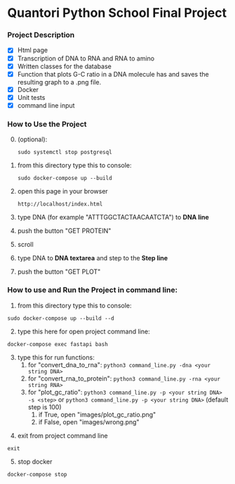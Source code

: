 # Quantori Python School Final Project


### Project Description

- [x] Html page
- [x] Transcription of DNA to RNA and RNA to amino
- [x] Written classes for the database
- [x] Function that plots G-C ratio in a DNA molecule has and saves the resulting graph to a .png file.
- [x] Docker
- [x] Unit tests
- [x] command line input

### How to Use the Project
0. (optional):

   `sudo systemctl stop postgresql`


1. from this directory type this to console:

    `sudo docker-compose up --build`


2. open this page in your browser

    `http://localhost/index.html`


3. type DNA (for example "ATTTGGCTACTAACAATCTA") to **DNA line**
4. push the button "GET PROTEIN"
5. scroll
6. type DNA to **DNA textarea** and step to the **Step line**
7. push the button "GET PLOT"

### How to use and Run the Project in command line:

1. from this directory type this to console:

`sudo docker-compose up --build --d`

2. type this here for open project command line:

`docker-compose exec fastapi bash`

3. type this for run functions:
    1. for "convert_dna_to_rna": `python3 command_line.py -dna <your string DNA>`
    2. for "convert_rna_to_protein": `python3 command_line.py -rna <your string RNA>`
    3. for "plot_gc_ratio": `python3 command_line.py -p <your string DNA> -s <step>`
       or `python3 command_line.py -p <your string DNA>` (default step is 100)
        1. if True, open "images/plot_gc_ratio.png"
        2. if False, open "images/wrong.png"

[//]: # (python3 command_line.py -p ATTTGGCTACTAACAATCTAGTTGTAATGGCCTACA -s 2 )

4. exit from project command line

`exit`

5. stop docker

`docker-compose stop`